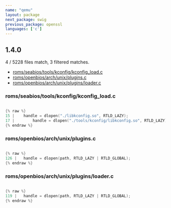 ```yaml
---
name: "qemu"
layout: package
next_package: swig
previous_package: openssl
languages: ['c']
---
```

## 1.4.0
4 / 5228 files match, 3 filtered matches.

 - [roms/seabios/tools/kconfig/kconfig_load.c](#romsseabiostoolskconfigkconfig_loadc)
 - [roms/openbios/arch/unix/plugins.c](#romsopenbiosarchunixpluginsc)
 - [roms/openbios/arch/unix/plugins/loader.c](#romsopenbiosarchunixpluginsloaderc)

### roms/seabios/tools/kconfig/kconfig_load.c

```c

{% raw %}
15 | 	handle = dlopen("./libkconfig.so", RTLD_LAZY);
17 | 		handle = dlopen("./tools/kconfig/libkconfig.so", RTLD_LAZY);
{% endraw %}

```
### roms/openbios/arch/unix/plugins.c

```c

{% raw %}
126 | 	handle = dlopen(path, RTLD_LAZY | RTLD_GLOBAL);
{% endraw %}

```
### roms/openbios/arch/unix/plugins/loader.c

```c

{% raw %}
119 | 	handle = dlopen(path, RTLD_LAZY | RTLD_GLOBAL);
{% endraw %}

```